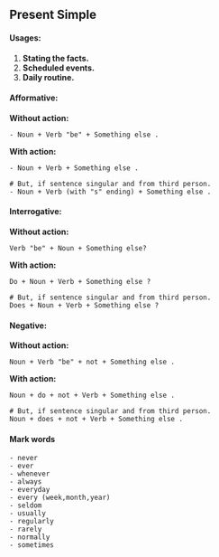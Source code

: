 ## Present Simple

#### Usages:
1) **Stating the facts.**
2) **Scheduled events.**
3) **Daily routine.**

#### Afformative:

**Without action:**
```
- Noun + Verb "be" + Something else .
```

**With action:**
```
- Noun + Verb + Something else .

# But, if sentence singular and from third person.
- Noun + Verb (with "s" ending) + Something else . 
```


#### Interrogative:

**Without action:**
```
Verb "be" + Noun + Something else?
```

**With action:**
```
Do + Noun + Verb + Something else ?

# But, if sentence singular and from third person.
Does + Noun + Verb + Something else ?
```

#### Negative:

**Without action:**
```
Noun + Verb "be" + not + Something else .
```

**With action:**
```
Noun + do + not + Verb + Something else .

# But, if sentence singular and from third person.
Noun + does + not + Verb + Something else .
```

#### Mark words
```
- never
- ever
- whenever
- always
- everyday
- every (week,month,year)
- seldom
- usually
- regularly
- rarely
- normally
- sometimes
```

